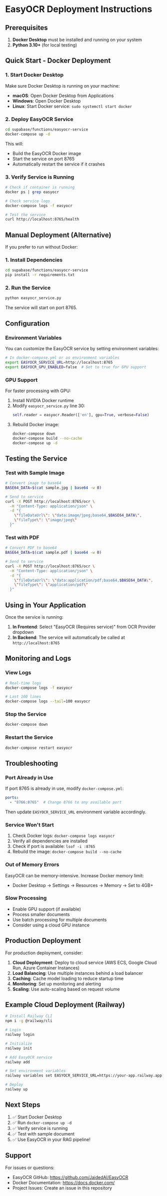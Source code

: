 # EasyOCR Deployment Instructions

## Prerequisites

1. **Docker Desktop** must be installed and running on your system
2. **Python 3.10+** (for local testing)

## Quick Start - Docker Deployment

### 1. Start Docker Desktop

Make sure Docker Desktop is running on your machine:
- **macOS**: Open Docker Desktop from Applications
- **Windows**: Open Docker Desktop
- **Linux**: Start Docker service: `sudo systemctl start docker`

### 2. Deploy EasyOCR Service

```bash
cd supabase/functions/easyocr-service
docker-compose up -d
```

This will:
- Build the EasyOCR Docker image
- Start the service on port 8765
- Automatically restart the service if it crashes

### 3. Verify Service is Running

```bash
# Check if container is running
docker ps | grep easyocr

# Check service logs
docker-compose logs -f easyocr

# Test the service
curl http://localhost:8765/health
```

## Manual Deployment (Alternative)

If you prefer to run without Docker:

### 1. Install Dependencies

```bash
cd supabase/functions/easyocr-service
pip install -r requirements.txt
```

### 2. Run the Service

```bash
python easyocr_service.py
```

The service will start on port 8765.

## Configuration

### Environment Variables

You can customize the EasyOCR service by setting environment variables:

```bash
# In docker-compose.yml or as environment variables
export EASYOCR_SERVICE_URL=http://localhost:8765
export EASYOCR_GPU_ENABLED=false  # Set to true for GPU support
```

### GPU Support

For faster processing with GPU:

1. Install NVIDIA Docker runtime
2. Modify `easyocr_service.py` line 30:
   ```python
   self.reader = easyocr.Reader(['en'], gpu=True, verbose=False)
   ```
3. Rebuild Docker image:
   ```bash
   docker-compose down
   docker-compose build --no-cache
   docker-compose up -d
   ```

## Testing the Service

### Test with Sample Image

```bash
# Convert image to base64
BASE64_DATA=$(cat sample.jpg | base64 -w 0)

# Send to service
curl -X POST http://localhost:8765/ocr \
  -H "Content-Type: application/json" \
  -d "{
    \"fileDataUrl\": \"data:image/jpeg;base64,$BASE64_DATA\",
    \"fileType\": \"image/jpeg\"
  }"
```

### Test with PDF

```bash
# Convert PDF to base64
BASE64_DATA=$(cat sample.pdf | base64 -w 0)

# Send to service
curl -X POST http://localhost:8765/ocr \
  -H "Content-Type: application/json" \
  -d "{
    \"fileDataUrl\": \"data:application/pdf;base64,$BASE64_DATA\",
    \"fileType\": \"application/pdf\"
  }"
```

## Using in Your Application

Once the service is running:

1. **In Frontend**: Select "EasyOCR (Requires service)" from OCR Provider dropdown
2. **In Backend**: The service will automatically be called at `http://localhost:8765`

## Monitoring and Logs

### View Logs

```bash
# Real-time logs
docker-compose logs -f easyocr

# Last 100 lines
docker-compose logs --tail=100 easyocr
```

### Stop the Service

```bash
docker-compose down
```

### Restart the Service

```bash
docker-compose restart easyocr
```

## Troubleshooting

### Port Already in Use

If port 8765 is already in use, modify `docker-compose.yml`:

```yaml
ports:
  - "8766:8765"  # Change 8766 to any available port
```

Then update `EASYOCR_SERVICE_URL` environment variable accordingly.

### Service Won't Start

1. Check Docker logs: `docker-compose logs easyocr`
2. Verify all dependencies are installed
3. Check if port is available: `lsof -i :8765`
4. Rebuild the image: `docker-compose build --no-cache`

### Out of Memory Errors

EasyOCR can be memory-intensive. Increase Docker memory limit:
- Docker Desktop → Settings → Resources → Memory → Set to 4GB+

### Slow Processing

- Enable GPU support (if available)
- Process smaller documents
- Use batch processing for multiple documents
- Consider using a cloud GPU instance

## Production Deployment

For production deployment, consider:

1. **Cloud Deployment**: Deploy to cloud service (AWS ECS, Google Cloud Run, Azure Container Instances)
2. **Load Balancing**: Use multiple instances behind a load balancer
3. **Caching**: Cache model loading to reduce startup time
4. **Monitoring**: Set up monitoring and alerting
5. **Scaling**: Use auto-scaling based on request volume

## Example Cloud Deployment (Railway)

```bash
# Install Railway CLI
npm i -g @railway/cli

# Login
railway login

# Initialize
railway init

# Add EasyOCR service
railway add

# Set environment variables
railway variables set EASYOCR_SERVICE_URL=https://your-app.railway.app

# Deploy
railway up
```

## Next Steps

1. ✅ Start Docker Desktop
2. ✅ Run `docker-compose up -d`
3. ✅ Verify service is running
4. ✅ Test with sample document
5. ✅ Use EasyOCR in your RAG pipeline!

## Support

For issues or questions:
- EasyOCR GitHub: https://github.com/JaidedAI/EasyOCR
- Docker Documentation: https://docs.docker.com/
- Project Issues: Create an issue in this repository


